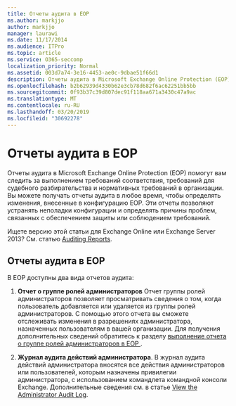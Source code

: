 ```yaml
---
title: Отчеты аудита в EOP
ms.author: markjjo
author: markjjo
manager: laurawi
ms.date: 11/17/2014
ms.audience: ITPro
ms.topic: article
ms.service: O365-seccomp
localization_priority: Normal
ms.assetid: 003d7a74-3e16-4453-ae0c-9dbae51f66d1
description: Отчеты аудита в Microsoft Exchange Online Protection (EOP) помогут вам следить за выполнением требований соответствия, требований для судебного разбирательства и нормативных требований в организации. Вы можете получать отчеты аудита в любое время, чтобы определять изменения, внесенные в конфигурацию EOP. Эти отчеты позволяют устранять неполадки конфигурации и определять причины проблем, связанных с обеспечением защиты или соблюдением требований.
ms.openlocfilehash: b2b62939d4330b62e3cb78d682f6ac62251bb5bb
ms.sourcegitcommit: 0f93b37c39d807dec91f118aa671a3430c47a9ac
ms.translationtype: MT
ms.contentlocale: ru-RU
ms.lasthandoff: 03/20/2019
ms.locfileid: "30692278"
---
```

# <a name="auditing-reports-in-eop"></a>Отчеты аудита в EOP

Отчеты аудита в Microsoft Exchange Online Protection (EOP) помогут вам следить за выполнением требований соответствия, требований для судебного разбирательства и нормативных требований в организации. Вы можете получать отчеты аудита в любое время, чтобы определять изменения, внесенные в конфигурацию EOP. Эти отчеты позволяют устранять неполадки конфигурации и определять причины проблем, связанных с обеспечением защиты или соблюдением требований.
  
Ищете версию этой статьи для Exchange Online или Exchange Server 2013? См. статью [Auditing Reports](http://technet.microsoft.com/library/2b3e1529-1677-4564-be0b-ce22757ddc0d.aspx).
  
## <a name="auditing-reports-in-eop"></a>Отчеты аудита в EOP

В EOP доступны два вида отчетов аудита:
  
1. **Отчет о группе ролей администраторов** Отчет группы ролей администраторов позволяет просматривать сведения о том, когда пользователь добавляется или удаляется из группы ролей администраторов. С помощью этого отчета вы сможете отслеживать изменения в разрешениях администратора, назначенных пользователям в вашей организации. Для получения дополнительных сведений обратитесь к разделу [выполнение отчета о группе ролей администраторов в EOP ](run-an-administrator-role-group-report-in-eop-eop.md).
    
2. **Журнал аудита действий администратора**. В журнал аудита действий администратора вносятся все действия администраторов или пользователей, которым назначены привилегии администратора, с использованием командлета командной консоли Exchange. Дополнительные сведения см. в статье [View the Administrator Audit Log](http://technet.microsoft.com/library/5c62072a-556d-4fea-9973-d668c6b9fd57.aspx).
    

